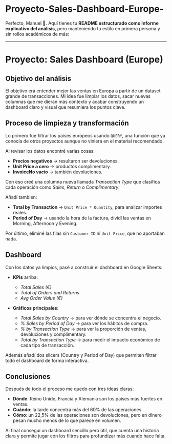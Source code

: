 # Proyecto-Sales-Dashboard-Europe-
Perfecto, Manuel 🙌. Aquí tienes tu **README estructurado como Informe explicativo del análisis**, pero manteniendo tu estilo en primera persona y sin rollos académicos de más:

---

# Proyecto: Sales Dashboard (Europe)

## Objetivo del análisis

El objetivo era entender mejor las ventas en Europa a partir de un dataset grande de transacciones. Mi idea fue limpiar los datos, sacar nuevas columnas que me dieran más contexto y acabar construyendo un dashboard claro y visual que resumiera los puntos clave.

## Proceso de limpieza y transformación

Lo primero fue filtrar los países europeos usando `QUERY`, una función que ya conocía de otros proyectos aunque no viniera en el material recomendado.

Al revisar los datos encontré varias cosas:

* **Precios negativos** → resultaron ser devoluciones.
* **Unit Price a cero** → productos complimentary.
* **InvoiceNo vacío** → también devoluciones.

Con eso creé una columna nueva llamada *Transaction Type* que clasifica cada operación como *Sales*, *Return* o *Complimentary*.

Añadí también:

* **Total by Transaction** → `Unit Price * Quantity`, para analizar importes reales.
* **Period of Day** → usando la hora de la factura, dividí las ventas en Morning, Afternoon y Evening.

Por último, eliminé las filas sin `Customer ID` ni `Unit Price`, que no aportaban nada.

## Dashboard

Con los datos ya limpios, pasé a construir el dashboard en Google Sheets:

* **KPIs** arriba:

  * *Total Sales (€)*
  * *Total of Orders and Returns*
  * *Avg Order Value (€)*

* **Gráficos principales**:

  * *Total Sales by Country* → para ver dónde se concentra el negocio.
  * *% Sales by Period of Day* → para ver los hábitos de compra.
  * *% by Transaction Type* → para ver la proporción de ventas, devoluciones y complimentary.
  * *Total by Transaction Type* → para medir el impacto económico de cada tipo de transacción.

Además añadí dos slicers (Country y Period of Day) que permiten filtrar todo el dashboard de forma interactiva.

## Conclusiones

Después de todo el proceso me quedo con tres ideas claras:

* **Dónde**: Reino Unido, Francia y Alemania son los países más fuertes en ventas.
* **Cuándo**: la tarde concentra más del 60% de las operaciones.
* **Cómo**: un 22,5% de las operaciones son devoluciones, pero en dinero pesan mucho menos de lo que parece en volumen.

Al final conseguí un dashboard sencillo pero útil, que cuenta una historia clara y permite jugar con los filtros para profundizar más cuando hace falta.


